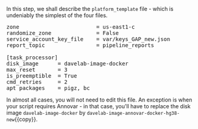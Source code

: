 In this step, we shall describe the `platform_template` file - which is undeniably the simplest of the four files.

<pre class="file" data-filename="EXAMPLE_platform_template.config" data-target="replace">
zone                        = us-east1-c
randomize_zone              = False
service_account_key_file    = var/keys_GAP_new.json
report_topic                = pipeline_reports

[task_processor]
disk_image      = davelab-image-docker
max_reset       = 3
is_preemptible  = True
cmd_retries     = 2
apt_packages    = pigz, bc
</pre>

In almost all cases, you will not need to edit this file. An exception is when your script requires Annovar - in that case, you'll have to replace the disk image `davelab-image-docker` by `davelab-image-annovar-docker-hg38-new`{{copy}}.